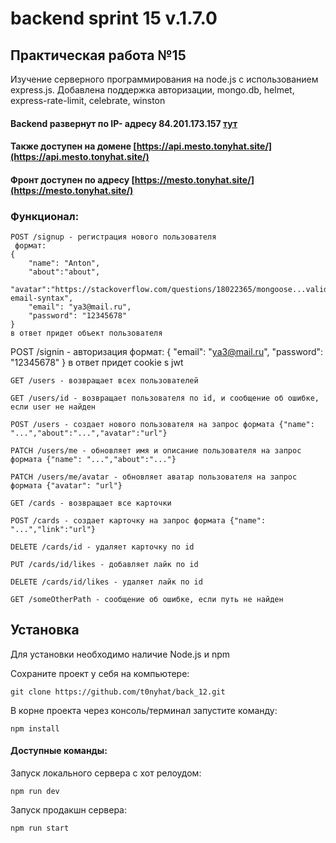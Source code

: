 # backend sprint 15 v.1.7.0

## Практическая работа №15

Изучение серверного программирования на node.js с использованием express.js.
Добавлена поддержка авторизации, mongo.db, helmet, express-rate-limit, celebrate, winston

#### Backend развернут по IP- адресу 84.201.173.157 [тут](http://84.201.173.157/)
#### Также доступен на домене [https://api.mesto.tonyhat.site/](https://api.mesto.tonyhat.site/)
#### Фронт доступен по адресу [https://mesto.tonyhat.site/](https://mesto.tonyhat.site/)
  
### Функционал:
```
POST /signup - регистрация нового пользователя
 формат:
{
	"name": "Anton",
	"about":"about",
	"avatar":"https://stackoverflow.com/questions/18022365/mongoose...validate-email-syntax",
	"email": "ya3@mail.ru",
	"password": "12345678"
}
в ответ придет объект пользователя
```
POST /signin - авторизация
 формат:
{
	"email": "ya3@mail.ru",
	"password": "12345678"
}
 в ответ придет cookie s jwt
```
GET /users - возвращает всеx пользователей
```
```
GET /users/id - возвращает пользователя по id, и сообщение об ошибке, если user не найден
```
```
POST /users - создает нового пользователя на запрос формата {"name": "...","about":"...","avatar":"url"} 
```
```
PATCH /users/me - обновляет имя и описание пользователя на запрос формата {"name": "...","about":"..."} 
```
```
PATCH /users/me/avatar - обновляет аватар пользователя на запрос формата {"avatar": "url"} 
```
```
GET /cards - возвращает все карточки
```
```
POST /cards - создает карточку на запрос формата {"name": "...","link":"url"}
```
```
DELETE /cards/id - удаляет карточку по id
```
```
PUT /cards/id/likes - добавляет лайк по id
```
```
DELETE /cards/id/likes - удаляет лайк по id
```
```
GET /someOtherPath - сообщение об ошибке, если путь не найден
```


## Установка

Для установки необходимо наличие Node.js и npm

Сохраните проект у себя на компьютере:
```
git clone https://github.com/t0nyhat/back_12.git
```

В корне проекта через консоль/терминал запустите команду:
``` 
npm install
```

#### Доступные команды:  
Запуск локального сервера с хот релоудом:  
```
npm run dev
```  
Запуск продакшн сервера:  
```
npm run start
```
